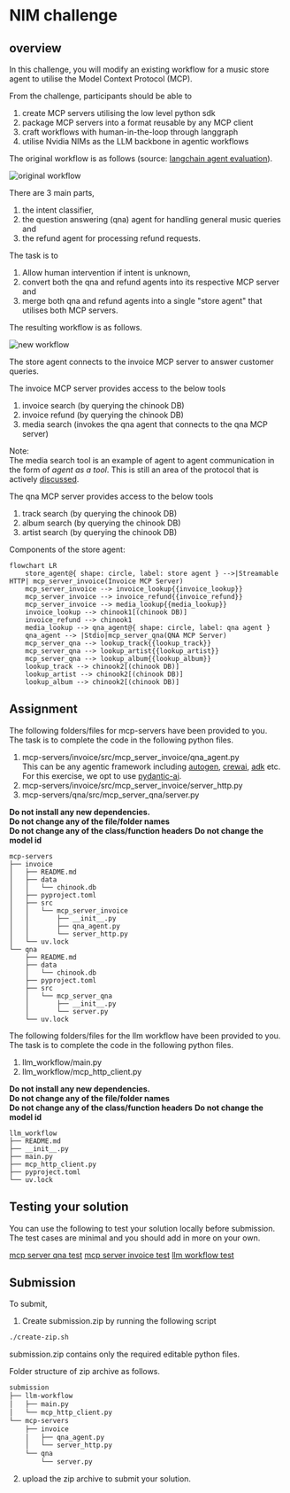 # NIM challenge

## overview

In this challenge, you will modify an existing workflow for a music store agent to utilise the Model Context Protocol (MCP).  

From the challenge, participants should be able to
1) create MCP servers utilising the low level python sdk
2) package MCP servers into a format reusable by any MCP client
3) craft workflows with human-in-the-loop through langgraph
4) utilise Nvidia NIMs as the LLM backbone in agentic workflows

The original workflow is as follows (source: [langchain agent evaluation](https://docs.smith.langchain.com/evaluation/tutorials/agents)).

![original workflow](./images/orig_workflow.png)

There are 3 main parts, 
1) the intent classifier, 
2) the question answering (qna) agent for handling general music queries and
3) the refund agent for processing refund requests.

The task is to 
1) Allow human intervention if intent is unknown, 
2) convert both the qna and refund agents into its respective MCP server and 
3) merge both qna and refund agents into a single "store agent" that utilises both MCP servers.

The resulting workflow is as follows.

![new workflow](./images/new_workflow.png)

The store agent connects to the invoice MCP server to answer customer queries.

The invoice MCP server provides access to the below tools
1) invoice search (by querying the chinook DB)
2) invoice refund (by querying the chinook DB)
3) media search (invokes the qna agent that connects to the qna MCP server)

Note:  
The media search tool is an example of agent to agent communication in the form of *agent as a tool*. This is still an area of the protocol that is actively [discussed](https://github.com/modelcontextprotocol/modelcontextprotocol/discussions/330).

The qna MCP server provides access to the below tools
1) track search (by querying the chinook DB)
2) album search (by querying the chinook DB)
3) artist search (by querying the chinook DB)

Components of the store agent:

```mermaid
flowchart LR
    store_agent@{ shape: circle, label: store agent } -->|Streamable HTTP| mcp_server_invoice(Invoice MCP Server)
    mcp_server_invoice --> invoice_lookup{{invoice_lookup}}
    mcp_server_invoice --> invoice_refund{{invoice_refund}}
    mcp_server_invoice --> media_lookup{{media_lookup}}
    invoice_lookup --> chinook1[(chinook DB)]
    invoice_refund --> chinook1
    media_lookup --> qna_agent@{ shape: circle, label: qna agent }
    qna_agent --> |Stdio|mcp_server_qna(QNA MCP Server)
    mcp_server_qna --> lookup_track{{lookup_track}}
    mcp_server_qna --> lookup_artist{{lookup_artist}}
    mcp_server_qna --> lookup_album{{lookup_album}}
    lookup_track --> chinook2[(chinook DB)]
    lookup_artist --> chinook2[(chinook DB)]
    lookup_album --> chinook2[(chinook DB)]
```

## Assignment

The following folders/files for mcp-servers have been provided to you.  
The task is to complete the code in the following python files.  

1) mcp-servers/invoice/src/mcp_server_invoice/qna_agent.py  
This can be any agentic framework including [autogen](https://github.com/microsoft/autogen), [crewai](https://github.com/crewAIInc/crewAI), [adk](https://github.com/google/adk-python) etc.  
For this exercise, we opt to use [pydantic-ai](https://github.com/pydantic/pydantic-ai).  
2) mcp-servers/invoice/src/mcp_server_invoice/server_http.py
3) mcp-servers/qna/src/mcp_server_qna/server.py

**Do not install any new dependencies.**   
**Do not change any of the file/folder names**  
**Do not change any of the class/function headers**
**Do not change the model id**

```
mcp-servers
├── invoice
│   ├── README.md
│   ├── data
│   │   └── chinook.db
│   ├── pyproject.toml
│   ├── src
│   │   └── mcp_server_invoice
│   │       ├── __init__.py
│   │       ├── qna_agent.py
│   │       └── server_http.py
│   └── uv.lock
└── qna
    ├── README.md
    ├── data
    │   └── chinook.db
    ├── pyproject.toml
    ├── src
    │   └── mcp_server_qna
    │       ├── __init__.py
    │       └── server.py
    └── uv.lock
```

The following folders/files for the llm workflow have been provided to you.  
The task is to complete the code in the following python files.  

1) llm_workflow/main.py
2) llm_workflow/mcp_http_client.py

**Do not install any new dependencies.**   
**Do not change any of the file/folder names**  
**Do not change any of the class/function headers**
**Do not change the model id**

```
llm_workflow
├── README.md
├── __init__.py
├── main.py
├── mcp_http_client.py
├── pyproject.toml
└── uv.lock
```

## Testing your solution

You can use the following to test your solution locally before submission.  
The test cases are minimal and you should add in more on your own.  

[mcp server qna test](./mcp-server-qna-test/)
[mcp server invoice test](./mcp-server-invoice-test/)
[llm workflow test](./llm-workflow-test/)

## Submission

To submit, 

1) Create submission.zip by running the following script

```bash
./create-zip.sh
```

submission.zip contains only the required editable python files.

Folder structure of zip archive as follows.

```bash
submission
├── llm-workflow
│   ├── main.py
│   └── mcp_http_client.py
└── mcp-servers
    ├── invoice
    │   ├── qna_agent.py
    │   └── server_http.py
    └── qna
        └── server.py
```

2) upload the zip archive to submit your solution.

